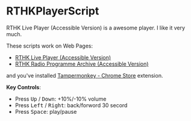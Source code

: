 # RTHKPlayerScript
RTHK Live Player (Accessible Version) is a awesome player. I like it very much.

These scripts work on Web Pages: 
- [RTHK Live Player (Accessible Version)](https://programme.rthk.hk/channel/radio/player_live_txt.php)
- [RTHK Radio Programme Archive (Accessible Version)](https://programme.rthk.hk/channel/radio/player_txt.php)

and you've installed [Tampermonkey - Chrome Store](https://chrome.google.com/webstore/detail/tampermonkey/dhdgffkkebhmkfjojejmpbldmpobfkfo) extension.

__Key Controls__:
- Press <kbd>Up</kbd> / <kbd>Down</kbd>: +10%/-10% volume
- Press <kbd>Left</kbd> / <kbd>Right</kbd>: back/forword 30 secord
- Press <kbd>Space</kbd>: play/pause